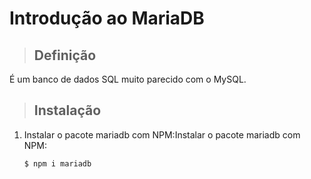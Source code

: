 # Introdução ao MariaDB

> ## **Definição**

É um banco de dados SQL muito parecido com o MySQL.

> ## **Instalação**

1. Instalar o pacote mariadb com NPM:Instalar o pacote mariadb com NPM:

   ```shell
   $ npm i mariadb
   ```
